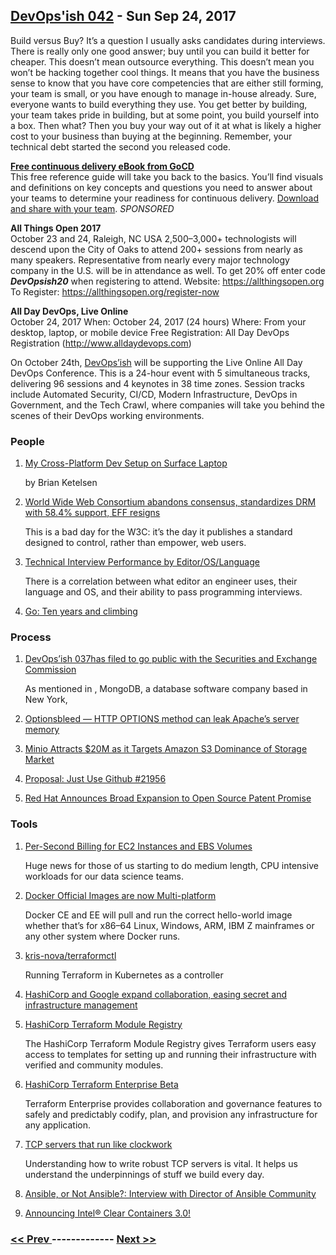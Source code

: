 ## [DevOps'ish 042](https://devopsish.com/042) - Sun Sep 24, 2017

Build versus Buy? It’s a question I usually asks candidates during interviews. There is really only one good answer; buy until you can build it better for cheaper. This doesn’t mean outsource everything. This doesn’t mean you won’t be hacking together cool things. It means that you have the business sense to know that you have core competencies that are either still forming, your team is small, or you have enough to manage in-house already. Sure, everyone wants to build everything they use. You get better by building, your team takes pride in building, but at some point, you build yourself into a box. Then what? Then you buy your way out of it at what is likely a higher cost to your business than buying at the beginning. Remember, your technical debt started the second you released code.

<a href="https://www.gocd.org/cd101/?utm_campaign=cd_101_ebook&amp;utm_medium=newsletter_ad&amp;utm_source=devopsish_newsletter&amp;utm_content=cd_101_ebook&amp;utm_term="><strong>Free continuous delivery eBook from GoCD</strong></a><br/>This free reference guide will take you back to the basics. You’ll find visuals and definitions on key concepts and questions you need to answer about your teams to determine your readiness for continuous delivery. <a href="https://www.gocd.org/cd101/?utm_campaign=cd_101_ebook&amp;utm_medium=newsletter_ad&amp;utm_source=devopsish_newsletter&amp;utm_content=cd_101_ebook&amp;utm_term=">Download and share with your team</a>. <em>SPONSORED</em>

<strong>All Things Open 2017</strong><br/>October 23 and 24, Raleigh, NC USA
2,500–3,000+ technologists will descend upon the City of Oaks to attend 200+ sessions from nearly as many speakers. Representative from nearly every major technology company in the U.S. will be in attendance as well.
To get 20% off enter code <strong><em>DevOpsish20</em></strong> when registering to attend.
Website: <a href="https://allthingsopen.org">https://allthingsopen.org</a>
To Register: <a href="https://allthingsopen.org/register-now">https://allthingsopen.org/register-now</a>

<strong>All Day DevOps, Live Online</strong><br/>October 24, 2017
When: October 24, 2017 (24 hours)
Where: From your desktop, laptop, or mobile device
Free Registration: All Day DevOps Registration (<a href="http://www.alldaydevops.com">http://www.alldaydevops.com</a>)

On October 24th, <a href="https://devopsish.com/">DevOps’ish</a> will be supporting the Live Online All Day DevOps Conference. This is a 24-hour event with 5 simultaneous tracks, delivering 96 sessions and 4 keynotes in 38 time zones. Session tracks include Automated Security, CI/CD, Modern Infrastructure, DevOps in Government, and the Tech Crawl, where companies will take you behind the scenes of their DevOps working environments.

### People

1. [My Cross-Platform Dev Setup on Surface Laptop](https://brianketelsen.com/my-cross-platform-dev-setup-on-surface-laptop/)

    by Brian Ketelsen
1. [World Wide Web Consortium abandons consensus, standardizes DRM with 58.4% support, EFF resigns](https://boingboing.net/2017/09/18/antifeatures-for-all.html)

     This is a bad day for the W3C: it’s the day it publishes a standard designed to control, rather than empower, web users.
1. [Technical Interview Performance by Editor/OS/Language](https://triplebyte.com/blog/technical-interview-performance-by-editor-os-language)

     There is a correlation between what editor an engineer uses, their language and OS, and their ability to pass programming interviews.
1. [Go: Ten years and climbing](https://commandcenter.blogspot.com/2017/09/go-ten-years-and-climbing.html)

    
### Process

1. [DevOps’ish 037has filed to go public with the Securities and Exchange Commission](../037/)

    As mentioned in , MongoDB, a database software company based in New York,
1. [Optionsbleed — HTTP OPTIONS method can leak Apache’s server memory](https://blog.fuzzing-project.org/60-Optionsbleed-HTTP-OPTIONS-method-can-leak-Apaches-server-memory.html)

    
1. [Minio Attracts $20M as it Targets Amazon S3 Dominance of Storage Market](https://www.sdxcentral.com/articles/news/minio-attracts-funding-as-it-targets-amazon-s3-dominance-of-storage-market/2017/09/)

    
1. [Proposal: Just Use Github #21956](https://github.com/golang/go/issues/21956)

    
1. [Red Hat Announces Broad Expansion to Open Source Patent Promise](https://www.redhat.com/en/about/patent-promise)

    
### Tools

1. [Per-Second Billing for EC2 Instances and EBS Volumes](https://aws.amazon.com/blogs/aws/new-per-second-billing-for-ec2-instances-and-ebs-volumes/)

     Huge news for those of us starting to do medium length, CPU intensive workloads for our data science teams.
1. [Docker Official Images are now Multi-platform](https://blog.docker.com/2017/09/docker-official-images-now-multi-platform/)

     Docker CE and EE will pull and run the correct hello-world image whether that’s for x86–64 Linux, Windows, ARM, IBM Z mainframes or any other system where Docker runs.
1. [kris-nova/terraformctl](https://github.com/kris-nova/terraformctl)

     Running Terraform in Kubernetes as a controller
1. [HashiCorp and Google expand collaboration, easing secret and infrastructure management](https://cloudplatform.googleblog.com/2017/09/HashiCorp-and-Google-expand-collaboration-easing-secret-and-infrastructure-management.html)

    
1. [HashiCorp Terraform Module Registry](https://www.hashicorp.com/blog/hashicorp-terraform-module-registry/)

     The HashiCorp Terraform Module Registry gives Terraform users easy access to templates for setting up and running their infrastructure with verified and community modules.
1. [HashiCorp Terraform Enterprise Beta](https://www.hashicorp.com/blog/hashicorp-terraform-enterprise-beta/)

     Terraform Enterprise provides collaboration and governance features to safely and predictably codify, plan, and provision any infrastructure for any application.
1. [TCP servers that run like clockwork](https://sahilm.com/tcp-servers-that-run-like-clockwork/)

     Understanding how to write robust TCP servers is vital. It helps us understand the underpinnings of stuff we build every day.
1. [Ansible, or Not Ansible?: Interview with Director of Ansible Community](https://www.linuxcareer.com/ansible-or-not-ansible-interview-with-director-of-ansible-community)

    
1. [Announcing Intel® Clear Containers 3.0!](https://clearlinux.org/blogs/announcing-intel-clear-containers-30)

    

### [ << Prev ](sreweekly-41.md) ------------- [ Next >> ](sreweekly-43.md)